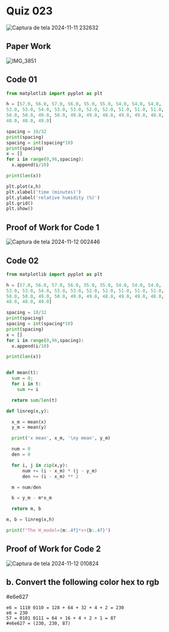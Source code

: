 # Quiz 023

![Captura de tela 2024-11-11 232632](https://github.com/user-attachments/assets/5c571c1c-41b2-4cf2-af11-2c7e4f010269)


## Paper Work

![IMG_3851](https://github.com/user-attachments/assets/891d7fac-bb86-472c-8475-408508353658)

## Code 01

```py
from matplotlib import pyplot as plt

h = [57.0, 56.0, 57.0, 56.0, 55.0, 55.0, 54.0, 54.0, 54.0,
53.0, 53.0, 54.0, 53.0, 53.0, 52.0, 52.0, 51.0, 51.0, 51.0,
50.0, 50.0, 49.0, 50.0, 49.0, 49.0, 48.0, 49.0, 49.0, 48.0,
48.0, 48.0, 49.0]

spacing = 10/32
print(spacing)
spacing = int(spacing*10)
print(spacing)
x = []
for i in range(0,96,spacing):
  x.append(i/10)

print(len(x))

plt.plot(x,h)
plt.xlabel('time (minutes)')
plt.ylabel('relative humidity (%)')
plt.grid()
plt.show()

```

## Proof of Work for Code 1

![Captura de tela 2024-11-12 002446](https://github.com/user-attachments/assets/a3372c9a-51ce-40d8-b1de-e20a66bdbde4)

## Code 02

```py
from matplotlib import pyplot as plt

h = [57.0, 56.0, 57.0, 56.0, 55.0, 55.0, 54.0, 54.0, 54.0,
53.0, 53.0, 54.0, 53.0, 53.0, 52.0, 52.0, 51.0, 51.0, 51.0,
50.0, 50.0, 49.0, 50.0, 49.0, 49.0, 48.0, 49.0, 49.0, 48.0,
48.0, 48.0, 49.0]

spacing = 10/32
print(spacing)
spacing = int(spacing*10)
print(spacing)
x = []
for i in range(0,96,spacing):
  x.append(i/10)

print(len(x))


def mean(t):
  sum = 0;
  for i in t:
    sum += i

  return sum/len(t)

def linreg(x,y):

  x_m = mean(x)
  y_m = mean(y)

  print('x mean', x_m, '\ny mean', y_m)

  num = 0
  den = 0

  for i, j in zip(x,y):
      num += (i - x_m) * (j - y_m)
      den += (i - x_m) ** 2

  m = num/den

  b = y_m - m*x_m

  return m, b

m, b = linreg(x,h)

print(f"The H_model={m:.4f}*x+{b:.4f}")
```
## Proof of Work for Code 2

![Captura de tela 2024-11-12 010824](https://github.com/user-attachments/assets/4d23b09e-7970-4415-8489-9a74a9311222)

## b. Convert the following color hex to rgb
  #e6e627

    e6 = 1110 0110 = 128 + 64 + 32 + 4 + 2 = 230
    e6 = 230
    57 = 0101 0111 = 64 + 16 + 4 + 2 + 1 = 87
    #e6e627 = (230, 230, 87)
